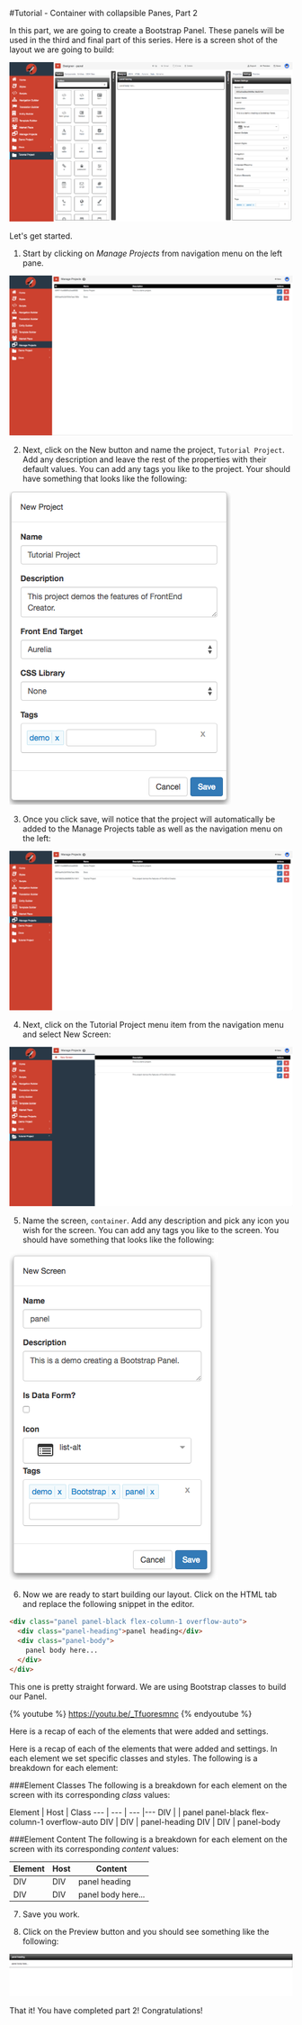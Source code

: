 #Tutorial - Container with collapsible Panes, Part 2

In this part, we are going to create a Bootstrap Panel. These panels will be used in the third and final part of this series. Here is a screen shot of the layout we are going to build:

![Tutorial Container 2 Designer](../assets/images/tutorials/tutorial-container2-designer.png)

Let's get started.

1) Start by clicking on *Manage Projects* from navigation menu on the left pane.

![Tutorial Project](../assets/images/tutorials/tutorial-manage-projects.png)

2) Next, click on the New button and name the project, `Tutorial Project`. Add any description and leave the rest of the properties with their default values. You can add any tags you like to the project. Your should have something that looks like the following:

![Tutorial Project](../assets/images/tutorials/tutorial-project.png)

3) Once you click save, will notice that the project will automatically be added to the Manage Projects table as well as the navigation menu on the left:

![Tutorial Project Added](../assets/images/tutorials/tutorial-project-added.png)

4) Next, click on the Tutorial Project menu item from the navigation menu and select New Screen:

![Tutorial Project New Screen](../assets/images/tutorials/tutorial-project-new-screen.png)

5) Name the screen, `container`. Add any description and pick any icon you wish for the screen. You can add any tags you like to the screen. You should have something that looks like the following:

![Tutorial Panel Properties](../assets/images/tutorials/tutorial-container2-properties.png)

6) Now we are ready to start building our layout. Click on the HTML tab and replace the following snippet in the editor. 

```html
<div class="panel panel-black flex-column-1 overflow-auto">
  <div class="panel-heading">panel heading</div>
  <div class="panel-body">
    panel body here...
  </div>
</div>
```

This one is pretty straight forward. We are using Bootstrap classes to build our Panel.

{% youtube %}
  https://youtu.be/_Tfuoresmnc
{% endyoutube %}

Here is a recap of each of the elements that were added and settings. 

Here is a recap of each of the elements that were added and settings. In each element we set specific classes and styles. The following is a breakdown for each element:

###Element Classes
The following is a breakdown for each element on the screen with its corresponding *class* values:

Element | Host | Class 
--- | --- | --- |---
DIV |  | panel panel-black flex-column-1 overflow-auto
DIV | DIV | panel-heading
DIV | DIV | panel-body

###Element Content
The following is a breakdown for each element on the screen with its corresponding *content* values:

Element | Host | Content
--- | --- | ---
DIV | DIV | panel heading
DIV | DIV | panel body here...


7) Save you work.

8) Click on the Preview button and you should see something like the following:

![Tutorial Container Preview](../assets/images/tutorials/tutorial-container2-preview.png)

That it! You have completed part 2! Congratulations!
